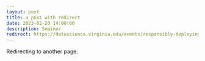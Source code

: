 ```yaml
---
layout: post
title: a post with redirect
date: 2023-02-20 14:00:00
description: Seminer
redirect: https://datascience.virginia.edu/events/responsibly-deploying-machine-learning-health/feb-24
---
```


Redirecting to another page.
